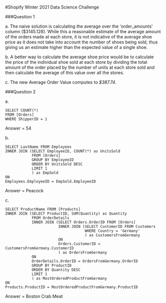 #Shopify Winter 2021 Data Science Challenge

###Question 1

a. The naive solution is calculating the average over the 'order_amounts' column ($3145.128). While this a reasonable estimate
   of the average amount of the orders made at each store, it is not indicative of the average shoe price as it does not take into 
   account the number of shoes being sold, thus giving us an estimate higher than the expected value of a single shoe. 
   
b. A better way to calculate the average shoe price would be to calculate the price of the individual shoe sold at each store by 
   dividing the total amount of the order placed by the number of units at each store sold and then calculate the average of this value 
   over all the stores.  

c. The new Average Order Value computes to *$387.74*.


###Question 2

a. 
```
SELECT COUNT(*) 
FROM [Orders] 
WHERE ShipperID = 1
```
Answer = 54

b. 
```
SELECT LastName FROM Employees
INNER JOIN (SELECT EmployeeID, COUNT(*) as UnitsSold 
			FROM [Orders] 
            GROUP BY EmployeeID 
            ORDER BY UnitsSold DESC 
            LIMIT 1
            ) as EmpSold
ON
Employees.EmployeeID = EmpSold.EmployeeID
```
Answer = Peacock

c. 
```
SELECT ProductName FROM [Products]
INNER JOIN (SELECT ProductID, SUM(Quantity) as Quantity 
            FROM OrderDetails 
            INNER JOIN (SELECT Orders.OrderID FROM [Orders]
                        INNER JOIN (SELECT CustomerID FROM Customers 
                                    WHERE Country = 'Germany'
                                    ) as CustomersFromGermany
                        ON 
                        Orders.CustomerID = CustomersFromGermany.CustomerID 
                        ) as OrdersFromGermany
            ON 
            OrderDetails.OrderID = OrdersFromGermany.OrderID
            GROUP BY ProductID
            ORDER BY Quantity DESC 
            LIMIT 1
            ) as MostOrderedProductFromGermany
ON 
Products.ProductID = MostOrderedProductFromGermany.ProductID
```
Answer = Boston Crab Meat
